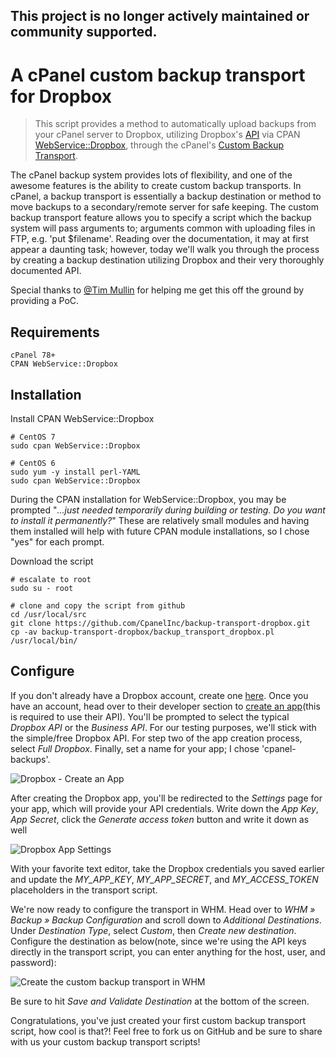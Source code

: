 ## This project is no longer actively maintained or community supported.

# A cPanel custom backup transport for Dropbox
> This script provides a method to automatically upload backups from your cPanel server to Dropbox, utilizing Dropbox's [API](https://www.dropbox.com/developers/documentation) via CPAN [WebService::Dropbox](http://search.cpan.org/~askadna/WebService-Dropbox-0.03/lib/WebService/Dropbox.pm), through the cPanel's [Custom Backup Transport](https://documentation.cpanel.net/display/66Docs/Custom+Backup+Destination+Guide). 

The cPanel backup system provides lots of flexibility, and one of the awesome features is the ability to create custom backup transports. In cPanel, a backup transport is essentially a backup destination or method to move backups to a secondary/remote server for safe keeping. The custom backup transport feature allows you to specify a script which the backup system will pass arguments to; arguments common with uploading files in FTP, e.g. 'put $filename'. Reading over the documentation, it may at first appear a daunting task; however, today we'll walk you through the process by creating a backup destination utilizing Dropbox and their very thoroughly documented API.

Special thanks to [@Tim Mullin](https://github.com/timmullin) for helping me get this off the ground by providing a PoC.

## Requirements
```
cPanel 78+
CPAN WebService::Dropbox
```

## Installation
Install CPAN WebService::Dropbox
```
# CentOS 7
sudo cpan WebService::Dropbox

# CentOS 6
sudo yum -y install perl-YAML
sudo cpan WebService::Dropbox
```
During the CPAN installation for WebService::Dropbox, you may be prompted "*...just needed temporarily during building or testing. Do you want to install it permanently?*" These are relatively small modules and having them installed will help with future CPAN module installations, so I chose "yes" for each prompt.

Download the script
```
# escalate to root
sudo su - root

# clone and copy the script from github
cd /usr/local/src
git clone https://github.com/CpanelInc/backup-transport-dropbox.git
cp -av backup-transport-dropbox/backup_transport_dropbox.pl /usr/local/bin/
```

## Configure
If you don't already have a Dropbox account, create one [here](https://www.dropbox.com/login). Once you have an account, head over to their developer section to [create an app](https://www.dropbox.com/developers/apps/create)(this is required to use their API). You'll be prompted to select the typical *Dropbox API* or the *Business API*. For our testing purposes, we'll stick with the simple/free Dropbox API. For step two of the app creation process, select *Full Dropbox*. Finally, set a name for your app; I chose 'cpanel-backups'.

![Dropbox - Create an App](https://user-images.githubusercontent.com/25645218/39636904-2b13308a-4f87-11e8-8f44-0edcd6d1d92b.png)

After creating the Dropbox app, you'll be redirected to the *Settings* page for your app, which will provide your API credentials. Write down the *App Key*, *App Secret*, click the *Generate access token* button and write it down as well

![Dropbox App Settings](https://user-images.githubusercontent.com/25645218/39636818-eed9ad1a-4f86-11e8-84a9-6f645f9bd9aa.png)

With your favorite text editor, take the Dropbox credentials you saved earlier and update the *MY_APP_KEY*, *MY_APP_SECRET*, and *MY_ACCESS_TOKEN* placeholders in the transport script.

We're now ready to configure the transport in WHM. Head over to *WHM » Backup » Backup Configuration* and scroll down to *Additional Destinations*. Under *Destination Type*, select *Custom*, then *Create new destination*. Configure the destination as below(note, since we're using the API keys directly in the transport script, you can enter anything for the host, user, and password):

![Create the custom backup transport in WHM](https://user-images.githubusercontent.com/25645218/39636767-cb5ab618-4f86-11e8-8bfd-0f4ca46595a8.png)

Be sure to hit *Save and Validate Destination* at the bottom of the screen. 

Congratulations, you've just created your first custom backup transport script, how cool is that?! Feel free to fork us on GitHub and be sure to share with us your custom backup transport scripts!
